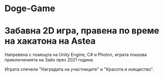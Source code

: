 # Doge-Game
# Забавна 2D игра, правена по време на хакатона на Astea


Напревена с помощта на Unity Engine, C# и Photon, играта показва приключенията на Зайо през 2021 година.


Играта спечели "Наградата на участниците" и "Красота и изящество".
